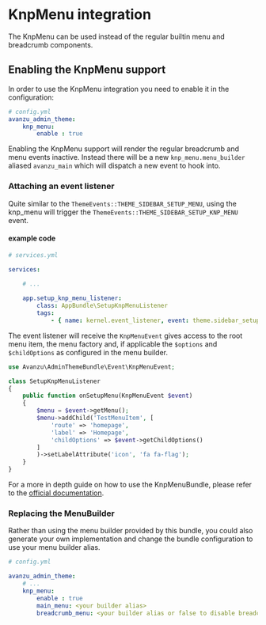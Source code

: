 # KnpMenu integration
The KnpMenu can be used instead of the regular builtin menu and breadcrumb components. 

## Enabling the KnpMenu support 
In order to use the KnpMenu integration you need to enable it in the configuration: 

```yaml
# config.yml
avanzu_admin_theme:
	knp_menu:   
    	enable : true
```
Enabling the KnpMenu support will render the regular breadcrumb and menu events inactive. 
Instead there will be a new `knp_menu.menu_builder` aliased `avanzu_main` which will dispatch a new event to hook into.

### Attaching an event listener

Quite similar to the `ThemeEvents::THEME_SIDEBAR_SETUP_MENU`, using the knp_menu will trigger the `ThemeEvents::THEME_SIDEBAR_SETUP_KNP_MENU` event. 


#### example code 

```yaml
# services.yml

services:

	# ...
    
	app.setup_knp_menu_listener:
        class: AppBundle\SetupKnpMenuListener
        tags:
            - { name: kernel.event_listener, event: theme.sidebar_setup_knp_menu, method: onSetupMenu }

```

The event listener will receive the `KnpMenuEvent` gives access to the root menu item, the menu factory and, if applicable the `$options` and `$childOptions` as configured in the menu builder. 

```php
use Avanzu\AdminThemeBundle\Event\KnpMenuEvent;

class SetupKnpMenuListener
{
    public function onSetupMenu(KnpMenuEvent $event)
    {
        $menu = $event->getMenu();
        $menu->addChild('TestMenuItem', [
            'route' => 'homepage',
            'label' => 'Homepage',
            'childOptions' => $event->getChildOptions()
        ]
        )->setLabelAttribute('icon', 'fa fa-flag');
    }
}
```
For a more in depth guide on how to use the KnpMenuBundle, please refer to the [official documentation][1]. 

### Replacing the MenuBuilder
Rather than using the menu builder provided by this bundle, you could also generate your own implementation and change the bundle configuration to use your menu builder alias. 

```yaml
# config.yml

avanzu_admin_theme:
	# ... 
	knp_menu:   
    	enable : true
        main_menu: <your builder alias>
        breadcrumb_menu: <your builder alias or false to disable breadcrumbs>

```

[1]: http://symfony.com/doc/current/bundles/KnpMenuBundle/index.html



